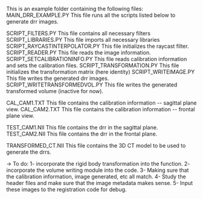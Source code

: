 This is an example folder containing the following files: 
MAIN_DRR_EXAMPLE.PY  			This file runs all the scripts listed below to generate drr images.

SCRIPT_FILTERS.PY			This file contains all necessary filters 
SCRIPT_LIBRARIES.PY			This file imports all necessary libraries
SCRIPT_RAYCASTINTERPOLATOR.PY		This file initializes the raycast filter. 
SCRIPT_READER.PY			This file reads the image information. 
SCRIPT_SETCALIBRATIONINFO.PY		This file reads calibration information and sets the calibration files. 
SCRIPT_TRANSFORMATION.PY		This file initializes the transformation matrix (here identity)
SCRIPT_WRITEIMAGE.PY			This file writes the generated drr images. 
SCRIPT_WRITETRANSFORMEDVOL.PY		This file writes the generated transformed volume (inactive for now). 

CAL_CAM1.TXT				This file contains the calibration information -- sagittal plane view.
CAL_CAM2.TXT				This file contains the calibration information -- frontal plane view. 
	
TEST_CAM1.NII				This file contains the drr in the sagittal plane. 
TEST_CAM2.NII				This file contains the drr in the frontal plane. 

TRANSFORMED_CT.NII			This file contains the 3D CT model to be used to generate the drrs. 

-> To do: 
		1- incorporate the rigid body transformation into the function. 
		2- incorporate the volume writing module into the code. 
		3- Making sure that the calibration information, image generated, etc all match. 
		4- Study the header files and make sure that the image metadata makes sense. 
		5- Input these images to the registration code for debug. 
		

